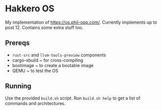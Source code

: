 # Hakkero OS
My implementation of https://os.phil-opp.com/. Currently implements up to post 12. Contains some extra stuff too.

## Prereqs
- `rust-src` and `llvm-tools-preview` components
- cargo-xbuild ~ for cross-compiling
- bootimage ~ to create a bootable image
- QEMU ~ to test the OS

## Running
Use the provided `build.sh` script.
Run `build.sh help` to get a list of commands and architectures.
